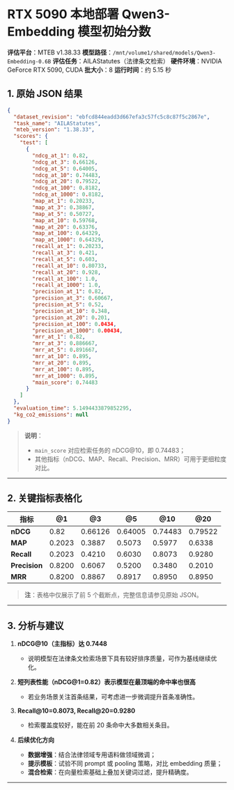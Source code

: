 # RTX 5090 本地部署 Qwen3-Embedding 模型初始分数

**评估平台**：MTEB v1.38.33
**模型路径**：`/mnt/volume1/shared/models/Qwen3-Embedding-0.6B`
**评估任务**：AILAStatutes（法律条文检索）
**硬件环境**：NVIDIA GeForce RTX 5090, CUDA
**批大小**：8
**运行时间**：约 5.15 秒

## 1. 原始 JSON 结果

```json
{
  "dataset_revision": "ebfcd844eadd3d667efa3c57fc5c8c87f5c2867e",
  "task_name": "AILAStatutes",
  "mteb_version": "1.38.33",
  "scores": {
    "test": [
      {
        "ndcg_at_1": 0.82,
        "ndcg_at_3": 0.66126,
        "ndcg_at_5": 0.64005,
        "ndcg_at_10": 0.74483,
        "ndcg_at_20": 0.79522,
        "ndcg_at_100": 0.8182,
        "ndcg_at_1000": 0.8182,
        "map_at_1": 0.20233,
        "map_at_3": 0.38867,
        "map_at_5": 0.50727,
        "map_at_10": 0.59768,
        "map_at_20": 0.63376,
        "map_at_100": 0.64329,
        "map_at_1000": 0.64329,
        "recall_at_1": 0.20233,
        "recall_at_3": 0.421,
        "recall_at_5": 0.603,
        "recall_at_10": 0.80733,
        "recall_at_20": 0.928,
        "recall_at_100": 1.0,
        "recall_at_1000": 1.0,
        "precision_at_1": 0.82,
        "precision_at_3": 0.60667,
        "precision_at_5": 0.52,
        "precision_at_10": 0.348,
        "precision_at_20": 0.201,
        "precision_at_100": 0.0434,
        "precision_at_1000": 0.00434,
        "mrr_at_1": 0.82,
        "mrr_at_3": 0.886667,
        "mrr_at_5": 0.891667,
        "mrr_at_10": 0.895,
        "mrr_at_20": 0.895,
        "mrr_at_100": 0.895,
        "mrr_at_1000": 0.895,
        "main_score": 0.74483
      }
    ]
  },
  "evaluation_time": 5.1494433879852295,
  "kg_co2_emissions": null
}
```

> **说明**：
>
> - `main_score` 对应检索任务的 nDCG\@10，即 0.74483；
> - 其他指标（nDCG、MAP、Recall、Precision、MRR）可用于更细粒度对比。

---

## 2. 关键指标表格化

| 指标          | @1     | @3      | @5      | @10     | @20     |
| ------------- | ------ | ------- | ------- | ------- | ------- |
| **nDCG**      | 0.82   | 0.66126 | 0.64005 | 0.74483 | 0.79522 |
| **MAP**       | 0.2023 | 0.3887  | 0.5073  | 0.5977  | 0.6338  |
| **Recall**    | 0.2023 | 0.4210  | 0.6030  | 0.8073  | 0.9280  |
| **Precision** | 0.8200 | 0.6067  | 0.5200  | 0.3480  | 0.2010  |
| **MRR**       | 0.8200 | 0.8867  | 0.8917  | 0.8950  | 0.8950  |

> **注**：表格中仅展示了前 5 个截断点，完整信息请参见原始 JSON。

---

## 3. 分析与建议

1. **nDCG\@10（主指标）达 0.7448**

   - 说明模型在法律条文检索场景下具有较好排序质量，可作为基线继续优化。

2. **短列表性能（nDCG\@1=0.82）表示模型在最顶端的命中率也很高**

   - 若业务场景关注首条结果，可考虑进一步微调提升首条准确性。

3. **Recall\@10=0.8073, Recall\@20=0.9280**

   - 检索覆盖度较好，能在前 20 条命中大多数相关条目。

4. **后续优化方向**

   - **数据增强**：结合法律领域专用语料做领域微调；
   - **提示模板**：试验不同 prompt 或 pooling 策略，对比 embedding 质量；
   - **混合检索**：在向量检索基础上叠加关键词过滤，提升精确度。

---
